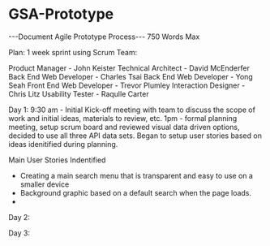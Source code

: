 # GSA-Prototype


---Document Agile Prototype Process--- 750 Words Max

Plan: 1 week sprint using Scrum 
Team: 

Product Manager - John Keister
Technical Architect - David McEnderfer
Back End Web Developer - Charles Tsai
Back End Web Developer - Yong Seah
Front End Web Developer -  Trevor Plumley
Interaction Designer - Chris Litz 
Usability Tester - Raqulle Carter 


Day 1: 
9:30 am  - Initial Kick-off meeting with team to discuss the scope of work and initial ideas, materials to review, etc. 
1pm - formal planning meeting, setup scrum board and reviewed visual data driven options, decided to use all three API data sets. Began to setup user stories based on ideas idenitified during planning.  

Main User Stories Indentified 
- Creating a main search menu that is transparent and easy to use on a smaller device 
- Background graphic based on a default search when the page loads. 
- 

Day 2: 


Day 3: 
